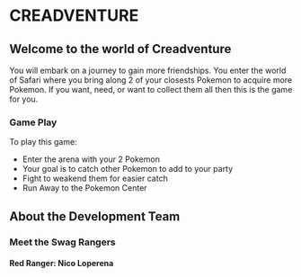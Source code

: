 # CREADVENTURE

## Welcome to the world of Creadventure
 You will embark on a journey to gain more friendships. You enter the world of Safari where you bring along 2 of your closests Pokemon to acquire more Pokemon. If you want, need, or want to collect them all then this is the game for you.

### Game Play
To play this game:
 * Enter the arena with your 2 Pokemon
 * Your goal is to catch other Pokemon to add to your party
 * Fight to weakend them for easier catch
 * Run Away to the Pokemon Center

## About the Development Team

### Meet the Swag Rangers

#### Red Ranger: Nico Loperena
